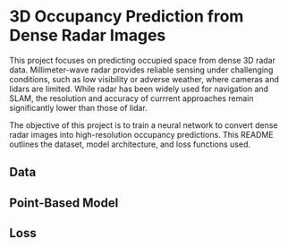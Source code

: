 # 3D Occupancy Prediction from Dense Radar Images

This project focuses on predicting occupied space from dense 3D radar data. Millimeter-wave radar provides reliable sensing under challenging conditions, such as low visibility or adverse weather, where cameras and lidars are limited. While radar has been widely used for navigation and SLAM, the resolution and accuracy of currrent approaches remain significantly lower than those of lidar.

The objective of this project is to train a neural network to convert dense radar images into high-resolution occupancy predictions. This README outlines the dataset, model architecture, and loss functions used.


## Data


## Point-Based Model


## Loss
